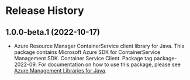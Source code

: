 # Release History

## 1.0.0-beta.1 (2022-10-17)

- Azure Resource Manager ContainerService client library for Java. This package contains Microsoft Azure SDK for ContainerService Management SDK. Container Service Client. Package tag package-2022-09. For documentation on how to use this package, please see [Azure Management Libraries for Java](https://aka.ms/azsdk/java/mgmt).
